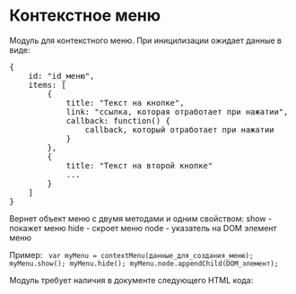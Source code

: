 # Контекстное меню

Модуль для контекстного меню.
При иницилизации ожидает данные в виде:
<pre>
{
    id: "id_меню",
    items: [
        {
            title: "Текст на кнопке",
            link: "ссылка, которая отработает при нажатии",
            callback: function() {
                callback, который отработает при нажатии
            }
        },
        {
            title: "Текст на второй кнопке"
			...
        }
    ]
}
</pre>

Вернет объект меню с двумя методами и одним свойством:
show - покажет меню
hide - скроет меню
node - указатель на DOM элемент меню

Пример:
<code>
var myMenu = contextMenu(данные_для_создания_меню);
myMenu.show();
myMenu.hide();
myMenu.node.appendChild(DOM_элемент);
</code>

Модуль требует наличия в документе следующего HTML кода:
<div class="context_menu_table" id="context_menu_table">
    <div class="context_menu_tr">
        <div class="context_menu_td" id="context_menu_td"></div>
    </div>
</div>
